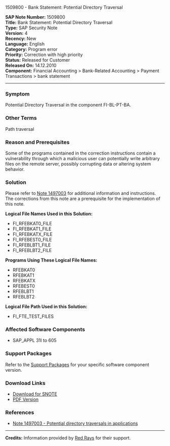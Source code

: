 1509800 - Bank Statement: Potential Directory Traversal

**SAP Note Number:** 1509800  
**Title:** Bank Statement: Potential Directory Traversal  
**Type:** SAP Security Note  
**Version:** 4  
**Recency:** New  
**Language:** English  
**Category:** Program error  
**Priority:** Correction with high priority  
**Status:** Released for Customer  
**Released On:** 14.12.2010  
**Component:** Financial Accounting > Bank-Related Accounting > Payment Transactions > bank statement

---

### Symptom
Potential Directory Traversal in the component FI-BL-PT-BA.

### Other Terms
Path traversal

### Reason and Prerequisites
Some of the programs contained in the correction instructions contain a vulnerability through which a malicious user can potentially write arbitrary files on the remote server, possibly corrupting data or altering system behavior.

### Solution
Please refer to [Note 1497003](https://me.sap.com/notes/1497003) for additional information and instructions. The corrections from this note are a prerequisite for the implementation of this note.

**Logical File Names Used in this Solution:**
- FI_RFEBKAT0_FILE
- FI_RFEBKAT1_FILE
- FI_RFEBKATX_FILE
- FI_RFEBEST0_FILE
- FI_RFEBLBT1_FILE
- FI_RFEBLBT2_FILE

**Programs Using These Logical File Names:**
- RFEBKAT0
- RFEBKAT1
- RFEBKATX
- RFEBEST0
- RFEBLBT1
- RFEBLBT2

**Logical File Path Used in this Solution:**
- FI_FTE_TEST_FILES

### Affected Software Components
- SAP_APPL 31I to 605

### Support Packages
Refer to the [Support Packages](https://me.sap.com/supportpackage/SAPKH60503) for your specific software component version.

### Download Links
- [Download for SNOTE](https://notesdownloads.sap.com/note/0040000008946442017)
- [PDF Version](https://me.sap.com/sap/support/sfm/notes/print/0001509800?language=en-US&token=C965B245C5BA603B2D79188E3BDAB46D)

### References
- [Note 1497003 - Potential directory traversals in applications](https://me.sap.com/notes/1497003)

---

**Credits:** Information provided by [Red Rays](https://redrays.io) for their support.